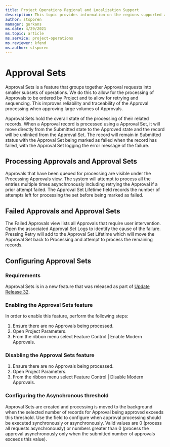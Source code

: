 ```yaml
---
title: Project Operations Regional and Localization Support
description: This topic provides information on the regions supported and localization support for Project Operations
author: stsporen
manager: gurkans
ms.date: 4/29/2021
ms.topic: article
ms.service: project-operations
ms.reviewer: kfend 
ms.author: stsporen
---
```


# Approval Sets
Approval Sets is a feature that groups together Approval requests into smaller subsets of operations. We do this to allow for the processing of Approvals to be ordered by Project and to allow for retrying and sequencing. This improves reliability and traceability of the Approval processing when approving large volumes of Approvals.

Approval Sets hold the overall state of the processing of their related records. When a Approval record is processed using a Approval Set, it will move directly from the Submitted state to the Approved state and the record will be unlinked from the Approval Set. The record will remain in Submitted status with the Approval Set being marked as failed when the record has failed, with the Approval Set logging the error message of the failure.


## Processing Approvals and Approval Sets
Approvals that have been queued for processing are visible under the Processing Approvals view. The system will attempt to process all the entries multiple times asynchronously including retrying the Approval if a prior attempt failed.
The Approval Set Lifetime field records the number of attempts left for processing the set before being marked as failed.

## Failed Approvals and Approval Sets
The Failed Approvals view lists all Approvals that require user intervention. Open the associated Approval Set Logs to identify the cause of the failure.
Pressing Retry will add to the Approval Set Lifetime which will move the Approval Set back to Processing and attempt to process the remaining records.

## Configuring Approval Sets

### Requirements
Approval Sets is in a new feature that was released as part of [Update Release 32](https://docs.microsoft.com/en-us/dynamics365/project-operations/psa/whats-new-ur-32).

###  Enabling the Approval Sets feature
In order to enable this feature, perform the following steps:
1.	Ensure there are no Approvals being processed.
2.	Open Project Parameters.
3.	From the ribbon menu select Feature Control | Enable Modern Approvals.

### Disabling the Approval Sets feature
1.	Ensure there are no Approvals being processed.
2.	Open Project Parameters.
3.	From the ribbon menu select Feature Control | Disable Modern Approvals.


### Configuring the Asynchronous threshold
Approval Sets are created and processing is moved to the background when the selected number of records for Approval being approved exceeds this threshold. Use the field to configure when approval processing should be executed synchronously or asynchronously.
Valid values are 0 (process all requests asynchronously) or numbers greater than 0 (process the approval asynchronously only when the submitted number of approvals exceeds this value).


